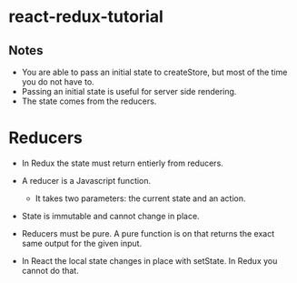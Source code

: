 # react-redux-tutorial

## Notes

- You are able to pass an initial state to createStore, but most of the time you do not have to.
- Passing an initial state is useful for server side rendering. 
- The state comes from the reducers.

# Reducers

- In Redux the state must return entierly from reducers.
- A reducer is a Javascript function. 
    - It takes two parameters: the current state and an action.
- State is immutable and cannot change in place.

- Reducers must be pure. A pure function is on that returns the exact same output for the given input. 
- In React the local state changes in place with setState. In Redux you cannot do that.

